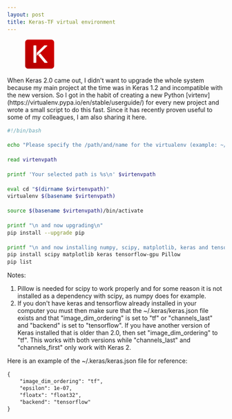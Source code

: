 ```yaml
---
layout: post
title: Keras-TF virtual environment
---
```


<figure><img src="/images/keras-logo.png" alt="keras_logo" style="width: 70px;"/></figure>
When Keras 2.0 came out, I didn't want to upgrade the whole system because my main project at the time was in Keras 1.2 and incompatible with the new version. So I got in the habit of creating a new Python [virtenv](https://virtualenv.pypa.io/en/stable/userguide/) for every new project and wrote a small script to do this fast. Since it has recently proven useful to some of my colleagues, I am also sharing it here.

```bash
#!/bin/bash

echo "Please specify the /path/and/name for the virtualenv (example: ~/env): "

read virtenvpath

printf 'Your selected path is %s\n' $virtenvpath

eval cd "$(dirname $virtenvpath)"
virtualenv $(basename $virtenvpath)

source $(basename $virtenvpath)/bin/activate

printf "\n and now upgrading\n"
pip install --upgrade pip

printf "\n and now installing numpy, scipy, matplotlib, keras and tensorflow (and their dependencies)"
pip install scipy matplotlib keras tensorflow-gpu Pillow
pip list
```

Notes:
1. Pillow is needed for scipy to work properly and for some reason it is not installed as a dependency with scipy, as numpy does for example.
2. If you don't have keras and tensorflow already installed in your computer you must then make sure that the ~/.keras/keras.json file exists and that "image_dim_ordering" is set to "tf" or "channels_last" and "backend" is set to "tensorflow". If you have another version of Keras installed that is older than 2.0, then set "image_dim_ordering" to "tf". This works with both versions while "channels_last" and "channels_first" only work with Keras 2.

Here is an example of the ~/.keras/keras.json file for reference:

```
{
    "image_dim_ordering": "tf", 
    "epsilon": 1e-07, 
    "floatx": "float32", 
    "backend": "tensorflow"
}
```



